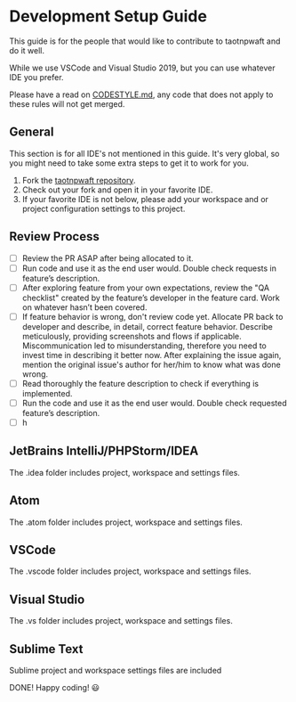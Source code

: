# Development Setup Guide

This guide is for the people that would like to contribute to taotnpwaft and do it well.

While we use VSCode and Visual Studio 2019, but you can use whatever IDE you prefer.

Please have a read on [CODESTYLE.md](CODESTYLE.md), any code that does not apply to these rules will not get merged.

## General

This section is for all IDE's not mentioned in this guide.
It's very global, so you might need to take some extra steps to get it to work for you.

1. Fork the [taotnpwaft repository](https://github.com/gbowne1/taotnpwaft).
2. Check out your fork and open it in your favorite IDE.
3. If your favorite IDE is not below, please add your workspace and or project configuration settings to this project.

## Review Process

- [ ]  Review the PR ASAP after being allocated to it.
- [ ]  Run code and use it as the end user would. Double check requests in feature’s description.
- [ ]  After exploring feature from your own expectations, review the "QA checklist" created by the feature’s developer in the feature card. Work on whatever hasn’t been covered.
- [ ]  If feature behavior is wrong, don't review code yet. Allocate PR back to developer and describe, in detail, correct feature behavior. Describe meticulously, providing screenshots and flows if applicable. Miscommunication led to misunderstanding, therefore you need to invest time in describing it better now. After explaining the issue again, mention the original issue's author for her/him to know what was done wrong.
- [ ]  Read thoroughly the feature description to check if everything is implemented.
- [ ]  Run the code and use it as the end user would. Double check requested feature’s description.
- [ ]  h

## JetBrains IntelliJ/PHPStorm/IDEA

The .idea folder includes project, workspace and settings files.

## Atom

The .atom folder includes project, workspace and settings files.

## VSCode

The .vscode folder includes project, workspace and settings files.

## Visual Studio

The .vs folder includes project, workspace and settings files.

## Sublime Text

Sublime project and workspace settings files are included

DONE! Happy coding! :smiley:
